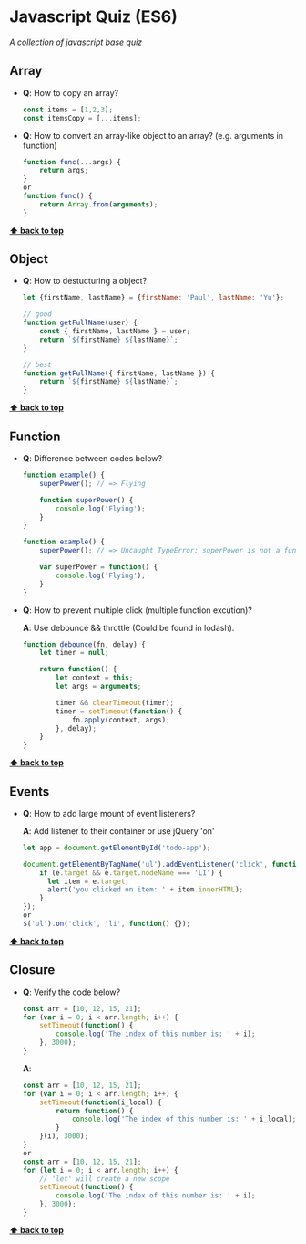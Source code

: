 # Javascript Quiz (ES6)

*A collection of javascript base quiz*

## Array
  - **Q**: How to copy an array?
    ```javascript
    const items = [1,2,3];
    const itemsCopy = [...items];
    ```

  - **Q**: How to convert an array-like object to an array? (e.g. arguments in function)
    ```javascript
    function func(...args) {
        return args;
    }
    or
    function func() {
        return Array.from(arguments);
    }
    ```
**[⬆ back to top](#table-of-contents)**

## Object
  - **Q**: How to destucturing a object?
    ```javascript
    let {firstName, lastName} = {firstName: 'Paul', lastName: 'Yu'};

    // good
    function getFullName(user) {
        const { firstName, lastName } = user;
        return `${firstName} ${lastName}`;
    }

    // best
    function getFullName({ firstName, lastName }) {
        return `${firstName} ${lastName}`;
    }
    ```
**[⬆ back to top](#table-of-contents)**

## Function
  - **Q**: Difference between codes below?
    ```javascript
    function example() {
        superPower(); // => Flying

        function superPower() {
            console.log('Flying');
        }
    }
    ```
    ```javascript
    function example() {
        superPower(); // => Uncaught TypeError: superPower is not a function

        var superPower = function() {
            console.log('Flying');
        }
    }
    ```

  - **Q**: How to prevent multiple click (multiple function excution)?

    **A**: Use debounce && throttle (Could be found in lodash).
    ```javascript
    function debounce(fn, delay) {
        let timer = null;

        return function() {
            let context = this;
            let args = arguments;

            timer && clearTimeout(timer);
            timer = setTimeout(function() {
                fn.apply(context, args);
            }, delay);
        }
    }
    ```
**[⬆ back to top](#table-of-contents)**

## Events
  - **Q**: How to add large mount of event listeners?

    **A**: Add listener to their container or use jQuery 'on'
    ```javascript
    let app = document.getElementById('todo-app');

    document.getElementByTagName('ul').addEventListener('click', function(e) {
        if (e.target && e.target.nodeName === 'LI') {
          let item = e.target;
          alert('you clicked on item: ' + item.innerHTML);
        }
    });
    or
    $('ul').on('click', 'li', function() {});
    ```
**[⬆ back to top](#table-of-contents)**

## Closure
  - **Q**: Verify the code below?
    ```javascript
    const arr = [10, 12, 15, 21];
    for (var i = 0; i < arr.length; i++) {
        setTimeout(function() {
            console.log('The index of this number is: ' + i);
        }, 3000);
    }
    ```
    **A**:
    ```javascript
    const arr = [10, 12, 15, 21];
    for (var i = 0; i < arr.length; i++) {
        setTimeout(function(i_local) {
            return function() {
                console.log('The index of this number is: ' + i_local);
            }
        }(i), 3000);
    }
    or
    const arr = [10, 12, 15, 21];
    for (let i = 0; i < arr.length; i++) {
        // 'let' will create a new scope
        setTimeout(function() {
            console.log('The index of this number is: ' + i);
        }, 3000);
    }
    ```
**[⬆ back to top](#table-of-contents)**